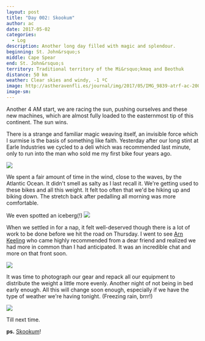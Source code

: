 ```yaml
---
layout: post
title: "Day 002: Skookum"
author: ac
date: 2017-05-02
categories:
  - Log
description: Another long day filled with magic and splendour.
beginning: St. John&rsquo;s
middle: Cape Spear
end: St. John&rsquo;s
territory: Traditional territory of the Mi&rsquo;kmaq and Beothuk
distance: 50 km
weather: Clear skies and windy, -1 ºC
image: http://astheravenfli.es/journal/img/2017/05/IMG_9839-atrf-ac-2000-web.jpg
image-sm:
---
```


Another 4 AM start, we are racing the sun, pushing ourselves and these new machines, which are almost fully loaded to the easternmost tip of this continent. The sun wins.

There is a strange and familiar magic weaving itself, an invisible force which I surmise is the basis of something like faith. Yesterday after our long stint at Earle Industries we cycled to a deli which was recommended last minute, only to run into the man who sold me my first bike four years ago. 

<img src ="http://astheravenfli.es/journal/img/2017/05/IMG_9752-atrf-ac-2000-web.jpg">

We spent a fair amount of time in the wind, close to the waves, by the Atlantic Ocean. It didn't smell as salty as I last recall it. We're getting used to these bikes and all this weight. It felt too often that we'd be hiking up and biking down. The stretch back after pedalling all morning was more comfortable. 

We even spotted an iceberg(!)
<img src="http://astheravenfli.es/journal/img/2017/05/IMG_9831-atrf-ac-2000-web.jpg">

When we settled in for a nap, it felt well-deserved though there is a lot of work to be done before we hit the road on Thursday. I went to see [Arn Keeling](https://twitter.com/toxiclegacies) who came highly recommended from a dear friend and realized we had more in common than I had anticipated. It was an incredible chat and more on that front soon. 

<img src="http://astheravenfli.es/journal/img/2017/05/IMG_9839-atrf-ac-2000-web.jpg">

It was time to photograph our gear and repack all our equipment to distribute the weight a little more evenly. Another night of not being in bed early enough. All this will change soon enough, especially if we have the type of weather we're having tonight. (Freezing rain, brrr!)

<img src="http://astheravenfli.es/journal/img/2017/05/IMG_9848-atrf-ac-2000-web.jpg">

Till next time.

**ps.** [Skookum](https://en.wikipedia.org/wiki/Skookum)!